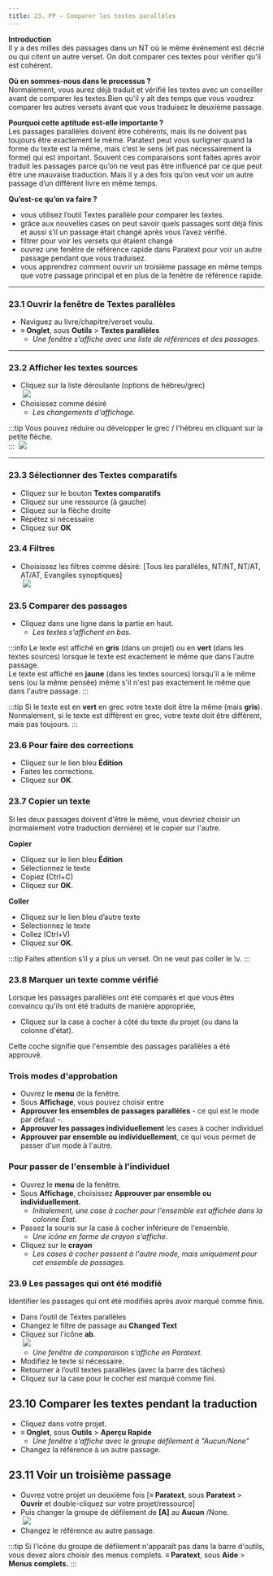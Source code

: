 ```yaml
---
title: 23. PP – Comparer les textes parallèles
---
```

**Introduction**  
Il y a des milles des passages dans un NT où le même événement est décrié ou qui citent un autre verset. On doit comparer ces textes pour vérifier qu’il est cohérent.

**Où en sommes-nous dans le processus ?**  
Normalement, vous aurez déjà traduit et vérifié les textes avec un conseiller avant de comparer les textes.Bien qu'il y ait des temps que vous voudrez comparer les autres versets avant que vous traduisez le deuxième passage.

**​Pourquoi cette aptitude est-elle importante ?**  
Les passages parallèles doivent être cohérents, mais ils ne doivent pas toujours être exactement le même. Paratext peut vous surligner quand la forme du texte est la même, mais c’est le sens (et pas nécessairement la forme) qui est important. Souvent ces comparaisons sont faites après avoir traduit les passages parce qu’on ne veut pas être influencé par ce que peut être une mauvaise traduction. Mais il y a des fois qu’on veut voir un autre passage d’un différent livre en même temps.

**​Qu’est-ce qu’on va faire ?**  
-  vous utilisez l’outil Textes parallèle pour comparer les textes.
-  grâce aux nouvelles cases on peut savoir quels passages sont déjà finis et aussi s’il un passage était changé après vous l’avez vérifié.
-  filtrer pour voir les versets qui étaient changé
-  ouvrez une fenêtre de référence rapide dans Paratext pour voir un autre passage pendant que vous traduisez.
-  vous apprendrez comment ouvrir un troisième passage en même temps que votre passage principal et en plus de la fenêtre de référence rapide.

----
### 23.1 Ouvrir la fenêtre de Textes parallèles

-  Naviguez au livre/chapitre/verset voulu.
-  **≡ Onglet**, sous **Outils** \> **Textes parallèles**  
   -  *Une fenêtre s'affiche avec une liste de références et des passages.*

----
### 23.2 Afficher les textes sources

-  Cliquez sur la liste déroulante (options de hébreu/grec)  
    ![](../media/504f2c586a5f600b2d49456ab9edd114.png)
-  Choisissez comme désiré  
   -  *Les changements d'affichage.*

:::tip
Vous pouvez réduire ou développer le grec / l'hébreu en cliquant sur la petite flèche.  
:::
   ![](../media/parallel-passage-greek-collapse.png)


----
### 23.3 Sélectionner des Textes comparatifs

-  Cliquez sur le bouton **Textes comparatifs**
-  Cliquez sur une ressource (à gauche)
-  Cliquez sur la flèche droite
-  Répétez si nécessaire
-  Cliquez sur **OK**

### 23.4 Filtres

-  Choisissez les filtres comme désiré: [Tous les parallèles, NT/NT, NT/AT, AT/AT, Evangiles synoptiques]  
    ![](../media/ca8547e13eaa5c826b46c1f9e1d8e52e.png)

### 23.5 Comparer des passages

-  Cliquez dans une ligne dans la partie en haut.  
   -  *Les textes s’affichent en bas.*

:::info
Le texte est affiché en **gris** (dans un projet) ou en **vert** (dans les textes sources) lorsque le texte est exactement le même que dans l'autre passage.  
Le texte est affiché en **jaune** (dans les textes sources) lorsqu'il a le même sens (ou la même pensée) même s'il n'est pas exactement le même que dans l'autre passage.
:::


:::tip
Si le texte est en **vert** en grec votre texte doit être la même (mais **gris**).
Normalement, si le texte est diffèrent en grec, votre texte doit être diffèrent, mais pas toujours.
:::

### 23.6 Pour faire des corrections

-  Cliquez sur le lien bleu **Édition**
-  Faites les corrections.
-  Cliquez sur **OK**.

### 23.7 Copier un texte

Si les deux passages doivent d'être le même, vous devriez choisir un (normalement votre traduction dernière) et le copier sur l'autre.

**Copier**
-  Cliquez sur le lien bleu **Édition** 
-  Sélectionnez le texte
-  Copiez (Ctrl+C)
-  Cliquez sur **OK**.

**Coller**
-  Cliquez sur le lien bleu d’autre texte
-  Sélectionnez le texte
-  Collez (Ctrl+V)
-  Cliquez sur **OK**.

:::tip
Faites attention s’il y a plus un verset. On ne veut pas coller le \\v.
:::

### 23.8 Marquer un texte comme vérifié

Lorsque les passages parallèles ont été comparés et que vous êtes convaincu qu'ils ont été traduits de manière appropriée,

-  Cliquez sur la case à cocher à côté du texte du projet (ou dans la colonne d'état).

Cette coche signifie que l'ensemble des passages parallèles a été approuvé.

### Trois modes d'approbation

-  Ouvrez le **menu** de la fenêtre.
-  Sous **Affichage**, vous pouvez choisir entre
-  **Approuver les ensembles de passages parallèles** - ce qui est le mode par défaut -.
-  **Approuver les passages individuellement** les cases à cocher individuel
-  **Approuver par ensemble ou individuellement**, ce qui vous permet de passer d'un mode à l'autre.

### Pour passer de l'ensemble à l'individuel

-  Ouvrez le **menu** de la fenêtre.
-  Sous **Affichage**, choisissez **Approuver par ensemble ou individuellement**.  
   -  *Initialement, une case à cocher pour l'ensemble est affichée dans la colonne État.*
-  Passez la souris sur la case à cocher inférieure de l'ensemble.
   -  *Une icône en forme de crayon s'affiche*.
-  Cliquez sur le **crayon**
   -  *Les cases à cocher passent à l'autre mode, mais uniquement pour cet ensemble de passages*.



### 23.9 Les passages qui ont été modifié

Identifier les passages qui ont été modifiés après avoir marqué comme finis.

-  Dans l’outil de Textes parallèles
-  Changez le filtre de passage au **Changed Text**
-  Cliquez sur l'icône **ab**.  
    ![](../media/7b561a763ccc098910a7941d503a86aa.png)  
   -  *Une fenêtre de comparaison s’affiche en Paratext.*
-  Modifiez le texte si nécessaire.
-  Retourner à l’outil textes parallèles (avec la barre des tâches)
-  Cliquez sur la case pour le cocher est marqué comme fini.


## 23.10 Comparer les textes pendant la traduction

-  Cliquez dans votre projet.
-  **≡ Onglet**, sous **Outils** \> **Aperçu Rapide**
   -  *Une fenêtre s'affiche avec le groupe défilement à "Aucun/None"*
-  Changez la référence à un autre passage.


## 23.11 Voir un troisième passage

-  Ouvrez votre projet un deuxième fois [**≡ Paratext**, sous **Paratext** \> **Ouvrir** et double-cliquez sur votre projet/ressource]
-  Puis changer la groupe de défilement de **[A]** au **Aucun** /None.  
    ![](../media/da972f21711957b32071c8a2a50ebe9a.png)  
-  Changez le référence au autre passage.

:::tip
Si l'icône du groupe de défilement n'apparaît pas dans la barre d'outils, vous devez alors choisir des menus complets. **≡ Paratext**, sous **Aide** \> **Menus complets.**
:::